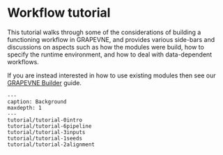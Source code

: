 # Workflow tutorial

This tutorial walks through some of the considerations of building a
functioning workflow in GRAPEVNE, and provides various side-bars and
discussions on aspects such as how the modules were build, how to specify the
runtime environment, and how to deal with data-dependent workflows.

If you are instead interested in how to use existing modules then see our
[GRAPEVNE Builder](quickstart/builder.md) guide.

```{toctree}
---
caption: Background
maxdepth: 1
---
tutorial/tutorial-0intro
tutorial/tutorial-6pipeline
tutorial/tutorial-3inputs
tutorial/tutorial-1seeds
tutorial/tutorial-2alignment
```
